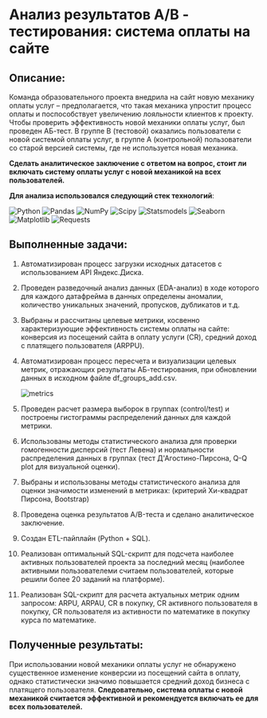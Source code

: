 # Анализ результатов A/B - тестирования: система оплаты на сайте

## Описание: 
Команда образовательного проекта внедрила на сайт новую механику оплаты услуг – предполагается, что такая механика упростит процесс оплаты и поспособствует увеличению лояльности клиентов к проекту. Чтобы проверить эффективность новой механики оплаты услуг, был проведен АБ-тест. В группе B (тестовой) оказались пользователи с новой системой оплаты услуг, в группе A (контрольной) пользователи со старой версией системы, где не используется новая механика. <br/>

**Сделать аналитическое заключение с ответом на вопрос, стоит ли включать систему оплаты услуг с новой механикой на всех пользователей.**<br/>

**Для анализа использовался следующий стек технологий**: <br/>

![Python](https://img.shields.io/badge/-Python-0b0038?style=for-the-badge&logo=python&logoColor=3c78a9)
![Pandas](https://img.shields.io/badge/pandas-0b0038?style=for-the-badge&logo=pandas&logoColor=white)
![NumPy](https://img.shields.io/badge/numpy-0b0038?style=for-the-badge&logo=numpy&logoColor=4c74cc)
![Scipy](https://img.shields.io/badge/-Scipy-0b0038?style=for-the-badge&logo=scipy&logoColor=white)
![Statsmodels](https://img.shields.io/badge/pingouin-0b0038?style=for-the-badge&logo=statsmodel&logoColor=white)
![Seaborn](https://img.shields.io/badge/seaborn-0b0038?style=for-the-badge&logo=seaborn&logoColor=white)
![Matplotlib](https://img.shields.io/badge/matplotlib-0b0038?style=for-the-badge&logo=matplotlib&logoColor=white)
![Requests](https://img.shields.io/badge/requests-0b0038?style=for-the-badge&logo=requests&logoColor=white)

## Выполненные задачи:

1. Автоматизирован процесс загрузки исходных датасетов с использованием API Яндекс.Диска.

2. Проведен  разведочный анализ данных (EDA-анализ) в ходе которого для каждого датафрейма в данных определены аномалии, количество уникальных значений, пропусков, дубликатов и т.д. 

3. Выбраны и рассчитаны целевые метрики, косвенно характеризующие эффективность системы оплаты на сайте: конверсия из посещений сайта в оплату услуги (CR), средний доход с платящего пользователя (ARPPU).

4. Автоматизирован процесс пересчета и визуализации целевых метрик, отражающих результаты АБ-тестирования, при обновлении данных в исходном файле df_groups_add.csv.

    ![metrics](https://github.com/PonomarenkoDA/images/blob/main/business_metrics_$.png?raw=true)

5. Проведен расчет размера выборок в группах (control/test) и построены гистограммы распределений данных для каждой метрики.

6. Использованы методы статистического анализа для проверки гомогенности дисперсий (тест Левена) и нормальности распределения данных в группах (тест Д'Агостино-Пирсона, Q-Q plot для визуальной оценки).

7. Выбраны и использованы методы статистического анализа для оценки значимости изменений в метриках:
   (критерий Хи-квадрат Пирсона, Bootstrap)
   
    <!-- ![avg_revenue](https://github.com/PonomarenkoDA/images/blob/main/avg_paying_rev.png?raw=true) -->
        
    <!-- ![bootstrap](https://github.com/PonomarenkoDA/images/blob/main/bootstrap.png?raw=true) -->
8. Проведена оценка результатов А/B-теста и сделано аналитическое заключение.

9. Создан ETL-пайплайн (Python + SQL).
10. Реализован оптимальный SQL-скрипт для подсчета наиболее активных пользователей проекта за последний месяц (наиболее активными пользователеми считаем пользователей, которые решили более 20 заданий на платформе).
11. Реализован SQL-скрипт для расчета актуальных метрик одним запросом: ARPU, ARPAU, CR в покупку, СR активного пользователя в покупку, CR пользователя из активности по математике в покупку курса по математике.

## Полученные результаты:
При использовании новой механики оплаты услуг не обнаружено существенное изменение конверсии из посещений сайта в оплату, однако статистически значимо повышается средний доход бизнеса с платящего пользователя.
**Следовательно, система оплаты с новой механикой считается эффективной и рекомендуется включать ее для всех пользователей.**

<!-- ## Исходные данные: 

1. **ab_users_data** - таблица c информацией о заказах:

    `user_id` - позаказный идентификатор пользователя; <br/>
    `order_id` - уникальный идентификатор заказа (номер чека);<br/>
    `action` - действие пользователя: create_order или cancel_order;<br/>
    `time` - время совершения действия;<br/> 
    `date` - дата совершения действия;<br/> 
    `group` - принадлежность пользователя к группе при АБ-тесте.

2. **ab_orders** - таблица с информацией о составе заказов:

    `order_id` - уникальный идентификатор заказа (номер чека);<br/>
    `creation_time` - время создания заказа;<br/> 
    `product_ids` - состав каждого заказа (в виде списка id товаров).<br/> 

3. **ab_products** - таблица с информацией товарных позициях:

    `product_id` - уникальный идентификатор товара;<br/>
    `name` - название товара;<br/> 
    `price` - цена товара.<br/>  -->

<!-- 
- Информация о заказах `df_orders`
- Информация о клиентах `df_customers`
- Информация о товарах в составе заказа `df_order_items` -->
<!-- <style>
ul {
    list-style-type: none; /* Убираем маркеры у ненумерованных списков */
    padding: 0; /* Убираем отступы */
}
</style>

<ul>

<details> 
    <summary>Информация о заказах `df_orders` <u>(см. подробнее)</u></summary>
    <p>

`order_id` - уникальный идентификатор заказа (номер чека)  
`customer_id` - позаказный идентификатор пользователя  
`order_status` - статус заказа  
`order_purchase_timestamp` - время создания заказа  
`order_approved_at` - время подтверждения оплаты заказа  
`order_delivered_carrier_date` - время передачи заказа в логистическую службу  
`order_delivered_customer_date` - время доставки заказа  
`order_estimated_delivery_date` - обещанная дата доставки  
</p>
</details>
</ul>

<ul>

<details> 
    <summary>Информация о заказах `df_customers` (см. подробнее)</summary>
    <p>

`customer_id` - позаказный идентификатор пользователя  
`customer_unique_id` - уникальный идентификатор пользователя (аналог номера паспорта)  
`customer_zip_code_prefix` - почтовый индекс пользователя  
`customer_city` - город доставки пользователя  
`customer_state` - штат доставки пользователя
</p>
</details>
</ul>

<ul>

<details> 
    <summary>Информация о заказах `df_order_items` (см. подробнее)</summary>
    <p>

`order_id` - уникальный идентификатор заказа (номер чека)  
`order_item_id` - идентификатор товара внутри одного заказа  
`product_id` - ид товара (аналог штрихкода)  
`seller_id` - ид производителя товара  
`shipping_limit_date` - максимальная дата доставки продавцом для передачи заказа партнеру по логистике  
`price` - цена за единицу товара  
`freight_value` - вес товара

</p>
</details>
</ul> -->
